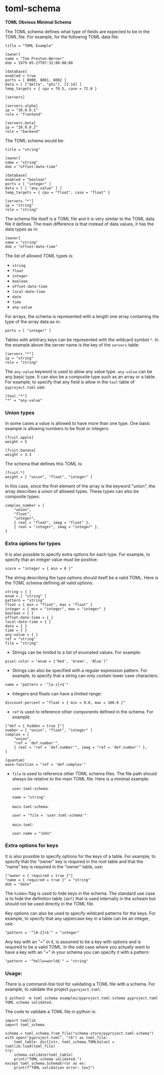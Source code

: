 # toml-schema
**TOML Obvious Minimal Schema**

The TOML schema defines what type of fields are expected to be in the TOML file.
For example, for the following TOML data file:
```
title = "TOML Example"

[owner]
name = "Tom Preston-Werner"
dob = 1979-05-27T07:32:00-08:00

[database]
enabled = true
ports = [ 8000, 8001, 8002 ]
data = [ ["delta", "phi"], [3.14] ]
temp_targets = { cpu = 79.5, case = 72.0 }

[servers]

[servers.alpha]
ip = "10.0.0.1"
role = "frontend"

[servers.beta]
ip = "10.0.0.2"
role = "backend"
```
The TOML schema would be:
```
title = "string"

[owner]
name = "string"
dob = "offset-date-time"

[database]
enabled = "boolean"
ports = [ "integer" ]
data = [ [ "any-value" ] ]
temp_targets = { cpu = "float", case = "float" }

[servers."*"]
ip = "string"
role = "string"
```

The schema file itself is a TOML file and it is very similar to the TOML data file it defines.
The main difference is that instead of data values, it has the data types as in:
```
[owner]
name = "string"
dob = "offset-date-time"
```
The list of allowed TOML types is:

* `string`
* `float`
* `integer`
* `boolean`
* `offset-date-time`
* `local-date-time`
* `date`
* `time`
* `any-value`

For arrays, the schema is represented with a length one array containing the type of the array data as in:
```
ports = [ "integer" ]
```

Tables with arbitrary keys can be represented with the wildcard symbol `*`.
In the example above the server name is the key of the `servers` table:
```
[servers."*"]
ip = "string"
role = "string"
```
The `any-value` keyword is used to allow any value type.
`any-value` can be any basic type.
It can also be a composite type such as an array or a table.
For example, to specify that any field is allow in the `tool` table of `pyproject.toml` use:
```
[tool."*"]
"*" = "any-value"
```

### Union types

In some cases a value is allowed to have more than one type.
One basic example is allowing numbers to be float or integers:
```
[fruit.apple]
weight = 5

[fruit.banana]
weight = 3.3
```

The schema that defines this TOML is:
```
[fruit.*]
weight = [ "union", "float", "integer" ]
```
In this case, since the first element of the array is the keyword "union",
the array describes a union of allowed types.
These types can also be composite types:
```
complex_number = [
    "union",
    "float",
    "integer",
    { real = "float", imag = "float" },
    { real = "integer", imag = "integer" },
]
```

### Extra options for types

It is also possible to specify extra options for each type.
For example, to specify that an integer value must be positive:
```
score = "integer = { min = 0 }"
```
The string describing the type options should itself be a valid TOML.
Here is the TOML schema defining all valid options:
```
string = { }
enum = [ "string" ]
pattern = "string"
float = { min = "float", max = "float" }
integer = { min = "integer", max = "integer" }
boolean = { }
offset-date-time = { }
local-date-time = { }
date = { }
time = { }
any-value = { }
ref = "string"
file = "string"
```

- Strings can be limited to a list of enumated values. For example:
```
pixel-color = "enum = ['Red', 'Green', 'Blue']"
```

- Strings can also be specified with a regular expression pattern. For example, to specify that a string can only contain lower case characters:
```
name = "pattern = '^[a-z]+$'"
```

- Integers and floats can have a limited range:
```
discount-percent = "float = { min = 0.0, max = 100.0 }"
```

- `ref` is used to reference other components defined in the schema. For example:
```
["def = { hidden = true }"]
number = [ "union", "float", "integer" ]
complex = [
    "union",
    "ref = 'def.number'",
    { real = "ref = 'def.number'", imag = "ref = 'def.number'" },
]

[quantum]
wave-function = "ref = 'def.complex'"
```

- `file` is used to reference other TOML schema files. The file path should always be relative to the main TOML file. Here is a minimal example:

    `user.toml-schema`:
    ```
    name = "string"
    ```

    `main.toml-schema`:
    ```
    user = "file = 'user.toml-schema'"
    ```

    `main.toml`:
    ```
    user.name = "John"
    ```

### Extra options for keys

It is also possible to specify options for the keys of a table. For example, to specify that the "owner" key is required in the root table and that the "name" key is required in the "owner" table, use:
```
["owner = { required = true }"]
"name = { required = true }" = "string"
dob = "date"
```

The `hidden` flag is used to hide keys in the schema. The standard use case is to hide the definition table `[def]` that is used internally in the scheam but should not be used directly in the TOML file.

Key options can also be used to specify wildcard patterns for the keys. For example, to specify that any uppercase key in a table can be an integer, use:
```
"pattern = '^[A-Z]+$'" = "integer"
```

Any key with an "=" in it, is assumed to be a key with options and is required to be a valid TOML. In the odd case where you actually want to have a key with an "=" in your schema you can specify it with a pattern:
```
"pattern = '^hello=world$'" = "string"
```

### Usage:

There is a command-line tool for validating a TOML file with a schema.
For example, to validate the project `pyproject.toml`:
```
$ python3 -m toml_schema examples/pyproject.toml-schema pyproject.toml
TOML schema validated.
```

The code to validate a TOML file in python is:
```
import tomllib
import toml_schema

schema = toml_schema.from_file("schema-store/pyproject.toml-schema")
with open("pyproject.toml", "rb") as toml_file:
    toml_table: dict[str, toml_schema.TOMLValue] = tomllib.load(toml_file)
try:
    schema.validate(toml_table)
    print("TOML schema validated.")
except toml_schema.SchemaError as ex:
    print(f"TOML validation error: {ex}")
```
